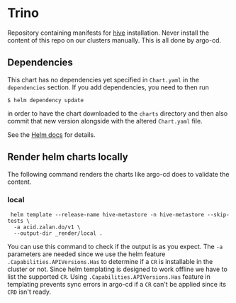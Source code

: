 # Trino

Repository containing manifests for
[hive](https://hive.apache.org/)
installation. Never install the content of this repo on our clusters manually. This is all done by argo-cd.

## Dependencies

This chart has no dependencies yet specified in `Chart.yaml` in the `dependencies` section.
If you add dependencies, you need to then run

    $ helm dependency update

in order to have the chart downloaded to the `charts` directory
and then also commit that new version alongside with the altered
`Chart.yaml` file.

See the [Helm docs](https://helm.sh/docs/topics/charts/#chart-dependencies)
for details.


## Render helm charts locally

The following command renders the charts like argo-cd does to validate the content.

### local

```
 helm template --release-name hive-metastore -n hive-metastore --skip-tests \
  -a acid.zalan.do/v1 \
  --output-dir _render/local . 
```


You can use this command to check if the output is as you expect. The `-a` parameters are needed since we use the
helm feature `.Capabilities.APIVersions.Has` to determine if a `CR` is installable in the cluster or not. Since
helm templating is designed to work offline we have to list the supported `CR`. Using `.Capabilities.APIVersions.Has`
feature in templating prevents sync errors in argo-cd if a `CR` can't be applied since its `CRD` isn't ready.
